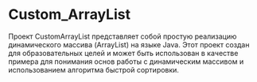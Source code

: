 # Custom_ArrayList

Проект CustomArrayList представляет собой простую реализацию динамического массива (ArrayList) на языке Java. Этот проект создан для образовательных целей и может быть использован в качестве примера для понимания основ работы с динамическим массивом и использованием алгоритма быстрой сортировки.

